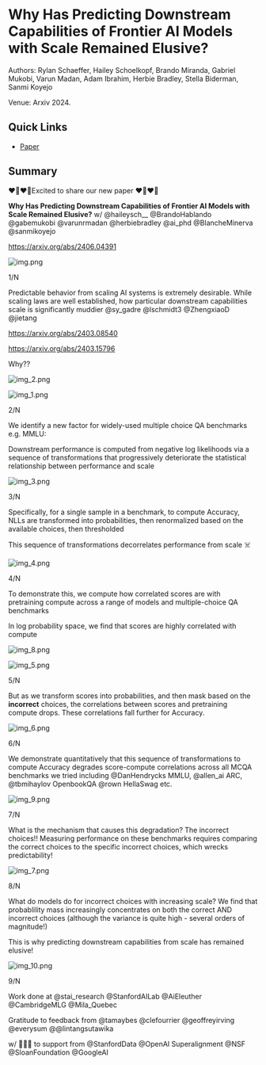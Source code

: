 # Why Has Predicting Downstream Capabilities of Frontier AI Models with Scale Remained Elusive?

Authors: Rylan Schaeffer, Hailey Schoelkopf, Brando Miranda, Gabriel Mukobi, Varun Madan, Adam Ibrahim, Herbie Bradley, Stella Biderman, Sanmi Koyejo

Venue: Arxiv 2024.


## Quick Links

- [Paper](paper.pdf)

## Summary


❤️‍🔥❤️‍🔥Excited to share our new paper ❤️‍🔥❤️‍🔥

**Why Has Predicting Downstream Capabilities of Frontier AI Models with Scale Remained Elusive?**   w/ @haileysch__ @BrandoHablando @gabemukobi @varunrmadan @herbiebradley @ai_phd @BlancheMinerva @sanmikoyejo

https://arxiv.org/abs/2406.04391

![img.png](img.png)


1/N

Predictable behavior from scaling AI systems is extremely desirable. While scaling laws are well established, how particular downstream capabilities scale is significantly muddier
@sy_gadre @lschmidt3 @ZhengxiaoD @jietang

https://arxiv.org/abs/2403.08540

https://arxiv.org/abs/2403.15796

Why??

![img_2.png](img_2.png)

![img_1.png](img_1.png)

2/N

We identify a new factor for widely-used multiple choice QA benchmarks e.g. MMLU:

Downstream performance is computed from negative log likelihoods via a sequence of transformations that progressively deteriorate the statistical relationship between performance and scale


![img_3.png](img_3.png)

3/N

Specifically, for a single sample in a benchmark, to compute Accuracy, NLLs are transformed into probabilities, then renormalized based on the available choices, then thresholded

This sequence of transformations decorrelates performance from scale ☠️

![img_4.png](img_4.png)

4/N

To demonstrate this, we compute how correlated scores are with pretraining compute across a range of models and multiple-choice QA benchmarks

In log probability space, we find that scores are highly correlated with compute

![img_8.png](img_8.png)

![img_5.png](img_5.png)

5/N

But as we transform scores into probabilities, and then mask based on the **incorrect** choices, the correlations between
scores and pretraining compute drops. These correlations fall further for Accuracy.

![img_6.png](img_6.png)

6/N

We demonstrate quantitatively that this sequence of transformations to compute Accuracy degrades score-compute correlations across all MCQA benchmarks we tried including @DanHendrycks MMLU, @allen_ai ARC, @tbmihaylov OpenbookQA @rown HellaSwag etc.

![img_9.png](img_9.png)

7/N

What is the mechanism that causes this degradation? The incorrect choices!! Measuring performance on these benchmarks
requires comparing the correct choices to the specific incorrect choices, which wrecks predictability!


![img_7.png](img_7.png)

8/N

What do models do for incorrect choices with increasing scale? We find that probablility mass increasingly concentrates on both
the correct AND incorrect choices (although the variance is quite high - several orders of magnitude!) 

This is why predicting downstream capabilities from scale has remained elusive!

![img_10.png](img_10.png)

9/N

Work done at @stai_research @StanfordAILab @AiEleuther @CambridgeMLG @Mila_Quebec

Gratitude to feedback from @tamaybes @clefourrier @geoffreyirving @everysum @@lintangsutawika

w/ 🙏🙏🙏 to support from @StanfordData @OpenAI Superalignment @NSF @SloanFoundation @GoogleAI
 